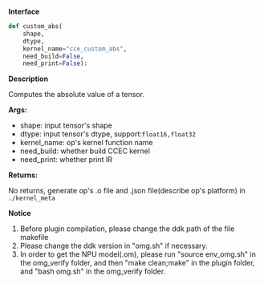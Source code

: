 ﻿**Interface**

```python
def custom_abs(
    shape, 
    dtype, 
    kernel_name="cce_custom_abs",
    need_build=False, 
    need_print=False):
```

**Description**

Computes the absolute value of a tensor.

**Args:**

- shape: input tensor's shape
- dtype: input tensor's dtype, support:`float16,float32`
- kernel_name: op's kernel function name
- need_build: whether build CCEC kernel
- need_print: whether print IR

**Returns:**

No returns, generate op's .o file and .json file(describe op's platform) in `./kernel_meta`

**Notice**

1. Before plugin compilation, please change the ddk path of the file makefile
2. Please change the ddk version in "omg.sh" if necessary.
3. In order to get the NPU model(.om), please run "source env_omg.sh"  in the omg_verify folder, and then "make clean;make" in the plugin folder,  and "bash omg.sh" in the omg_verify folder.


